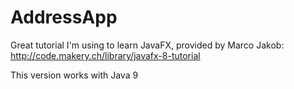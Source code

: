 # AddressApp
Great tutorial I'm using to learn JavaFX, provided by Marco Jakob: http://code.makery.ch/library/javafx-8-tutorial

This version works with Java 9
